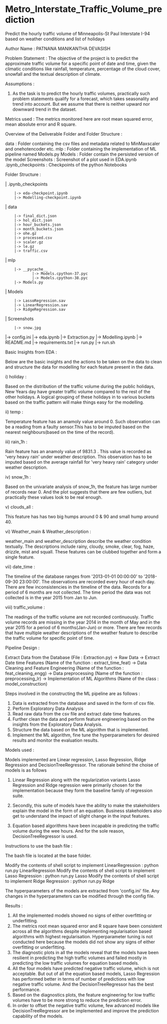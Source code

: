 # Metro_Interstate_Traffic_Volume_prediction
Predict the hourly traffic volume of Minneapolis-St Paul Interstate I-94 based on weather conditions and list of holidays


Author Name : PATNANA MANIKANTHA DEVASISH

Problem Statement :
The objective of the project is to predict the approximate traffic volume for a specific point of date and time, given the climatic conditions like rainfall, temperature, percentage of the cloud cover, snowfall and the textual description of climate.

Assumptions :

1. As the task is to predict the hourly traffic volumes, practically such problem statements qualify for a forecast, which takes seasonality and trend into account. But we assume that there is neither upward nor downward trend in the dataset.

Metrics used :
The metrics monitored here are root mean squared error, mean absolute error and R square.

Overview of the Deliverable Folder and Folder Structure :

data 				: Folder containing the csv files and metadata related to MinMaxscaler and onehotencoder etc.
mlp  				: Folder containing the implementation of ML pipeline named Models.py
Models 				: Folder contain the persisted version of the model
Screenshots 		        : Screenshot of a plot used in EDA.ipynb
.ipynb_checkpoints              : Checkpoints of the python Notebooks

Folder Structure :

|	.ipynb_checkpoints

		|-> eda-checkpoint.ipynb
		|-> Modelling-checkpoint.ipynb
|	data

		|-> final_dict.json	
		|-> hol_dict.json
		|-> hour_buckets.json
		|-> month_buckets.json
		|-> ohe.gz
		|-> processed.csv
		|-> scaler.gz
		|-> le.gz
		|-> traffic.csv
|	mlp

		|-> __pycache__
				|-> Models.cpython-37.pyc
				|-> Models.cpython-38.pyc
		|-> Models.py
|	Models

		|-> LassoRegression.sav
		|-> LinearRegression.sav
		|-> RidgeRegression.sav
|	Screenshots

		|-> snow.jpg
|->	config.ini
|-> eda.ipynb
|-> Extraction.py
|-> Modelling.ipynb
|-> README.md
|-> requirements.txt
|-> run.py
|-> run.sh

Basic Insights from EDA :

Below are the basic insights and the actions to be taken on the data to clean and structure the data for modelling for each feature present in the data. 

i) holiday : 

Based on the distribution of the traffic volume during the public holidays, New Years day have greater traffic volume compared to the rest of the other holidays. A logical grouping of these holidays in to various buckets based on the traffic pattern will make things easy for the modelling.

ii) temp : 

Temperature feature has an anamoly value around 0. Such observation can be a reading from a faulty sensor.This has to be imputed based on the nearest neighbours(based on the time of the record).

iii) rain_1h :

Rain feature has an anamoly value of 9831.3 . This value is recorded as 'very heavy rain' under weather description. This observation has to be imputed based on the average rainfall for 'very heavy rain' category under weather description.


iv) snow_1h :

Based on the univariate analysis of snow_1h, the feature has large number of records near 0. And the plot suggests that there are few outliers, but practically these values look to be real enough.

v) clouds_all :

This feature has has two big humps around 0 & 90 and small hump around 40.

vi) Weather_main & Weather_description :

weather_main and weather_description describe the weather condition textually. The descriptions include rainy, cloudy, smoke, clear, fog, haze, drizzle, mist and squall. These features can be clubbed together and form a single feature.

vii) date_time :

The timeline of the database ranges from '2013-01-01 00:00:00' to '2018-09-30 23:00:00'. The observations are recorded every hour of each day. There are few inconsistencies in the timeline of the data. Records for a period of 6 months are not collected. The time period the data was not collected is in the year 2015 from Jan to Jun.

viii) traffic_volume :

The readings of the traffic volume are not recorded continuously. Traffic volume records are missing in the year 2014 in the month of May and in the year 2015 for a period of 6 months(Jan-Jun) or more. There are few records that have multiple weather descriptions of the weather feature to describe the traffic volume for specific point of time.

Pipeline Design :

Extract Data from the Database (File : Extraction.py) -> Raw Data -> Extract Date time Features (Name of the function : extract_time_feat) -> Data Cleaning and Feature Engineering (Name of the function : feat_cleaning_engg) -> Data preprocessing (Name of the function : preprocessing_lr) -> Implementation of ML Algorithms (Name of the class : model_construction)

Steps involved in the constructing the ML pipeline are as follows :

1. Data is extracted from the database and saved in the form of csv file.
2. Perform Exploratory Data Analysis
3. Read raw data from the csv file and extract date time features.
4. Further clean the data and perform feature engineering based on the insights from the Exploratory Data Analysis. 
5. Structure the data based on the ML algorithm that is implemented.
6. Implement the ML algorithm, fine tune the hyperparameters for desired results and monitor the evaluation results.

Models used :

Models implemented are Linear regression, Lasso Regression, Ridge Regression and DecisionTreeRegressor. The rationale behind the choise of models is as follows

1. Linear Regression along with the regularization variants Lasso Regression and Ridge regression were primarily chosen for the implementation because they form the baseline family of regression suite.

2. Secondly, this suite of models have the ability to make the stakeholders explain the model in the form of an equation. Business stakeholders also get to understand the impact of slight change in the input features.

3. Equation based algorithms have been incapable in predicting the traffic volume during the wee hours. And for the sole reason, DecisionTreeRegressor is used.

Instructions to use the bash file :

The bash file is located at the base folder.

Modify the contents of shell script to implement LinearRegression : python run.py LinearRegression
Modify the contents of shell script to implement Lasso Regression : python run.py Lasso
Modify the contents of shell script to implement Ridge Regression : python run.py Ridge

The hyperparameters of the models are extracted from 'config.ini' file. Any changes in the hyperparameters can be modified through the config file.

Results :

1. All the implemented models showed no signs of either overfitting or underfitting.
2. The metrics root mean squared error and R square have been consistent across all the algorithms despite implementing regularisation based algorithms with highest regularisation. Hyperparameter tuning is not conducted here because the models did not show any signs of either overfitting or underfitting.
3. The diagnostic plots in all the models reveal that the models have been resilient in predicting the high traffic volumes and failed mostly in predicting the low traffic volumes for equation based models. 
4. All the four models have predicted negative traffic volume, which is not acceptable. But out of all the equation based models, Lasso Regression has performed better in terms of number of predictions with low negative traffic volume. And the DecisionTreeRegressor has the best performance. 
5. Based on the diagnostics plots, the feature engineering for low traffic volumes have to be more strong to reduce the prediction error.
6. In order to offset the negative traffic volume, few advanced models like DecisionTreeRegressor are be implemented and improve the prediction capability of the models.

